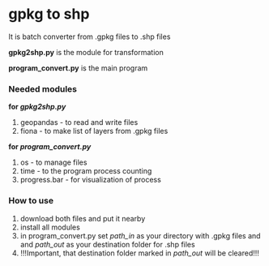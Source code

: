 # gpkg to shp
It is batch converter from .gpkg files to .shp files

**gpkg2shp.py** is the module for transformation

**program_convert.py** is the main program

### Needed modules

**for *gpkg2shp.py***

1. geopandas - to read and write files
2. fiona - to make list of layers from .gpkg files

**for *program_convert.py***

1. os - to manage files
2. time - to the program process counting
3. progress.bar - for visualization of process

### How to use
1. download both files and put it nearby
2. install all modules
3. in program_convert.py set *path_in* as your directory with .gpkg files and and *path_out* as your destination folder for .shp files
4. !!!Important, that destination folder marked in *path_out* will be cleared!!!


